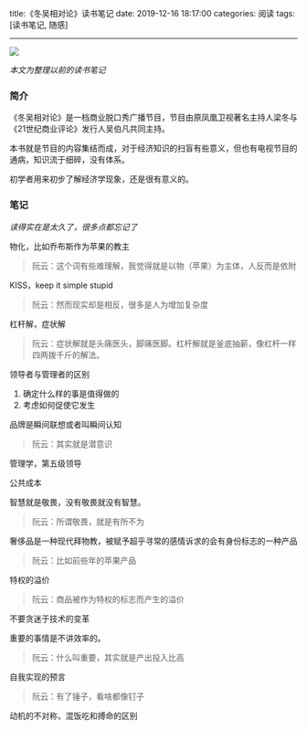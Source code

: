 title:《冬吴相对论》读书笔记
date: 2019-12-16 18:17:00
categories: 阅读
tags: [读书笔记, 随感]

----

![](http://image.runjf.com/mweb/2019-12-16-15765097203009.jpg)

*本文为整理以前的读书笔记*

### 简介
《冬吴相对论》是一档商业脱口秀广播节目，节目由原凤凰卫视著名主持人梁冬与《21世纪商业评论》发行人吴伯凡共同主持。

本书就是节目的内容集结而成，对于经济知识的扫盲有些意义，但也有电视节目的通病，知识流于细碎，没有体系。

初学者用来初步了解经济学现象，还是很有意义的。



### 笔记
*读得实在是太久了，很多点都忘记了*

物化，比如乔布斯作为苹果的教主
> 阮云：这个词有些难理解，我觉得就是以物（苹果）为主体，人反而是依附 

KISS，keep it simple stupid
> 阮云：然而现实却是相反，很多是人为增加复杂度

杠杆解，症状解
> 阮云：症状解就是头痛医头，脚痛医脚。杠杆解就是釜底抽薪，像杠杆一样四两拨千斤的解法。

领导者与管理者的区别
1. 确定什么样的事是值得做的
2. 考虑如何促使它发生

品牌是瞬间联想或者叫瞬间认知
> 阮云：其实就是潜意识

管理学，第五级领导

公共成本

智慧就是敬畏，没有敬畏就没有智慧。
> 阮云：所谓敬畏，就是有所不为

奢侈品是一种现代拜物教，被赋予超乎寻常的感情诉求的会有身份标志的一种产品
> 阮云：比如前些年的苹果产品

特权的溢价
> 阮云：商品被作为特权的标志而产生的溢价

不要贪迷于技术的变革

重要的事情是不讲效率的。
> 阮云：什么叫重要，其实就是产出投入比高

自我实现的预言
> 阮云：有了锤子，看啥都像钉子

动机的不对称，混饭吃和搏命的区别

